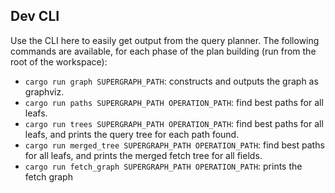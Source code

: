 ## Dev CLI

Use the CLI here to easily get output from the query planner. The following commands are available, for each phase of the plan building (run from the root of the workspace):

- `cargo run graph SUPERGRAPH_PATH`: constructs and outputs the graph as graphviz.
- `cargo run paths SUPERGRAPH_PATH OPERATION_PATH`: find best paths for all leafs.
- `cargo run trees SUPERGRAPH_PATH OPERATION_PATH`: find best paths for all leafs, and prints the query tree for each path found.
- `cargo run merged_tree SUPERGRAPH_PATH OPERATION_PATH`: find best paths for all leafs, and prints the merged fetch tree for all fields.
- `cargo run fetch_graph SUPERGRAPH_PATH OPERATION_PATH`: prints the fetch graph
